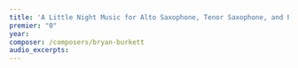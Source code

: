 ```yaml
---
title: 'A Little Night Music for Alto Saxophone, Tenor Saxophone, and Piano'
premier: "0"
year: 
composer: /composers/bryan-burkett
audio_excerpts: 
---
```

